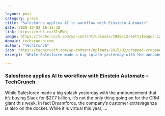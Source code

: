 ```yaml
---

layout: post
category: press
title: "Salesforce applies AI to workflow with Einstein Automate"
date: 2020-12-02 16:38:36
link: https://vrhk.co/3lsPNdj
image: https://techcrunch.com/wp-content/uploads/2020/12/GettyImages-1215417068-1.jpg?w=764
domain: techcrunch.com
author: "TechCrunch"
icon: https://techcrunch.com/wp-content/uploads/2015/02/cropped-cropped-favicon-gradient.png?w=180
excerpt: "While Salesforce made a big splash yesterday with the announcement that it’s buying Slack for $27.7 billion, it’s not the only thing going on for the CRM giant this week. In fact Dreamforce, the company’s customer extravaganza is also on the docket. While it is virtual this year, …"

---
```


### Salesforce applies AI to workflow with Einstein Automate – TechCrunch

While Salesforce made a big splash yesterday with the announcement that it’s buying Slack for $27.7 billion, it’s not the only thing going on for the CRM giant this week. In fact Dreamforce, the company’s customer extravaganza is also on the docket. While it is virtual this year, …